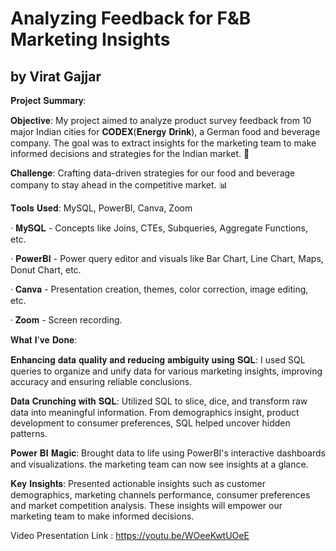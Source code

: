 # Analyzing Feedback for F&B Marketing Insights
## by Virat Gajjar
𝐏𝐫𝐨𝐣𝐞𝐜𝐭 𝐒𝐮𝐦𝐦𝐚𝐫𝐲:

𝐎𝐛𝐣𝐞𝐜𝐭𝐢𝐯𝐞: My project aimed to analyze product survey feedback from 10 major Indian cities for 𝐂𝐎𝐃𝐄𝐗(𝐄𝐧𝐞𝐫𝐠𝐲 𝐃𝐫𝐢𝐧𝐤), a German food and beverage company. The goal was to extract insights for the marketing team to make informed decisions and strategies for the Indian market. 🎯

𝐂𝐡𝐚𝐥𝐥𝐞𝐧𝐠𝐞: Crafting data-driven strategies for our food and beverage company to stay ahead in the competitive market. 📊

𝐓𝐨𝐨𝐥𝐬 𝐔𝐬𝐞𝐝: MySQL, PowerBI, Canva, Zoom

· 𝐌𝐲𝐒𝐐𝐋 - Concepts like Joins, CTEs, Subqueries, Aggregate Functions, etc.

· 𝐏𝐨𝐰𝐞𝐫𝐁𝐈 - Power query editor and visuals like Bar Chart, Line Chart, Maps, Donut Chart, etc.

· 𝐂𝐚𝐧𝐯𝐚 - Presentation creation, themes, color correction, image editing, etc.

· 𝐙𝐨𝐨𝐦 - Screen recording. 

𝐖𝐡𝐚𝐭 𝐈'𝐯𝐞 𝐃𝐨𝐧𝐞:

𝐄𝐧𝐡𝐚𝐧𝐜𝐢𝐧𝐠 𝐝𝐚𝐭𝐚 𝐪𝐮𝐚𝐥𝐢𝐭𝐲 𝐚𝐧𝐝 𝐫𝐞𝐝𝐮𝐜𝐢𝐧𝐠 𝐚𝐦𝐛𝐢𝐠𝐮𝐢𝐭𝐲 𝐮𝐬𝐢𝐧𝐠 𝐒𝐐𝐋: I used SQL queries to organize and unify data for various marketing insights, improving accuracy and ensuring reliable conclusions.

𝐃𝐚𝐭𝐚 𝐂𝐫𝐮𝐧𝐜𝐡𝐢𝐧𝐠 𝐰𝐢𝐭𝐡 𝐒𝐐𝐋: Utilized SQL to slice, dice, and transform raw data into meaningful information. From demographics insight, product development to consumer preferences, SQL helped uncover hidden patterns.

𝐏𝐨𝐰𝐞𝐫 𝐁𝐈 𝐌𝐚𝐠𝐢𝐜: Brought data to life using PowerBI's interactive dashboards and visualizations. the marketing team can now see insights at a glance.

𝐊𝐞𝐲 𝐈𝐧𝐬𝐢𝐠𝐡𝐭𝐬: Presented actionable insights such as customer demographics, marketing channels performance, consumer preferences and market competition analysis. These insights will empower our marketing team to make informed decisions. 

Video Presentation Link : https://youtu.be/WOeeKwtUOeE
